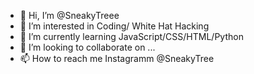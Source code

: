 - 👋 Hi, I’m @SneakyTreee
- 👀 I’m interested in Coding/ White Hat Hacking
- 🌱 I’m currently learning JavaScript/CSS/HTML/Python
- 💞️ I’m looking to collaborate on ...
- 📫 How to reach me Instagramm @SneakyTree

<!---
SneakyTreee/SneakyTreee is a ✨ special ✨ repository because its `README.md` (this file) appears on your GitHub profile.
You can click the Preview link to take a look at your changes.
--->
